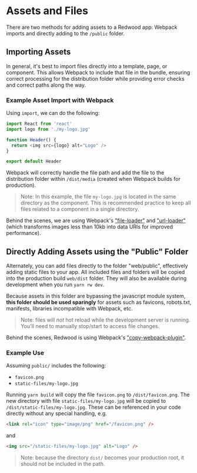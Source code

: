 # Assets and Files

There are two methods for adding assets to a Redwood app: Webpack imports and directly adding to the `/public` folder.

## Importing Assets

In general, it's best to import files directly into a template, page, or component. This allows Webpack to include that file in the bundle, ensuring correct processing for the distribution folder while providing error checks and correct paths along the way.

### Example Asset Import with Webpack

Using `import`, we can do the following:

```javascript
import React from 'react'
import logo from './my-logo.jpg'

function Header() {
  return <img src={logo} alt="Logo" />
}

export default Header
```

Webpack will correctly handle the file path and add the file to the distribution folder within `/dist/media` (created when Webpack builds for production).

> Note: In this example, the file `my-logo.jpg` is located in the same directory as the component. This is recommended practice to keep all files related to a component in a single directory.

Behind the scenes, we are using Webpack's ["file-loader"](https://webpack.js.org/loaders/file-loader/) and ["url-loader"](https://webpack.js.org/loaders/url-loader/) (which transforms images less than 10kb into data URIs for improved performance).

## Directly Adding Assets using the "Public" Folder

Alternately, you can add files directly to the folder "web/public", effectively adding static files to your app. All included files and folders will be copied into the production build `web/dist` folder. They will also be available during development when you run `yarn rw dev`.

Because assets in this folder are bypassing the javascript module system, **this folder should be used sparingly** for assets such as favicons, robots.txt, manifests, libraries incompatible with Webpack, etc.

> Note: files will _not_ hot reload while the development server is running. You'll need to manually stop/start to access file changes.

Behind the scenes, Redwood is using Webpack's ["copy-webpack-plugin"](https://github.com/webpack-contrib/copy-webpack-plugin).

### Example Use

Assuming `public/` includes the following:

- `favicon.png`
- `static-files/my-logo.jpg`

Running `yarn build` will copy the file `favicon.png` to `/dist/favicon.png`. The new directory with file `static-files/my-logo.jpg` will be copied to `/dist/static-files/my-logo.jpg`. These can be referenced in your code directly without any special handling, e.g.

```html
<link rel="icon" type="image/png" href="/favicon.png" />
```

and

```html
<img src="/static-files/my-logo.jpg" alt="Logo" />
```

> Note: because the directory `dist/` becomes your production root, it should not be included in the path.
